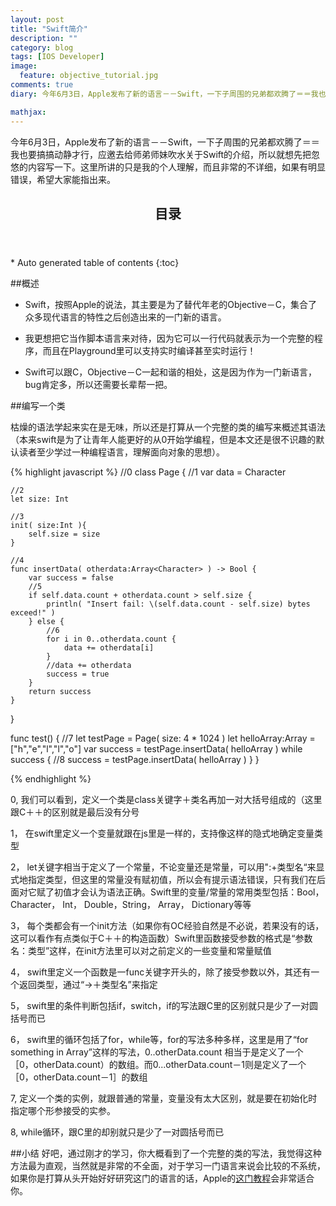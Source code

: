 ```yaml
---
layout: post
title: "Swift简介"
description: ""
category: blog
tags: [IOS Developer]
image: 
  feature: objective_tutorial.jpg
comments: true
diary: 今年6月3日，Apple发布了新的语言－－Swift，一下子周围的兄弟都欢腾了＝＝我也要搞搞动静才行，应邀去给师弟师妹吹水关于Swift的介绍，所以就想先把忽悠的内容写一下。这里所讲的只是我的个人理解，而且非常的不详细，如果有明显错误，希望大家能指出来。

mathjax: 
---
```

今年6月3日，Apple发布了新的语言－－Swift，一下子周围的兄弟都欢腾了＝＝我也要搞搞动静才行，应邀去给师弟师妹吹水关于Swift的介绍，所以就想先把忽悠的内容写一下。这里所讲的只是我的个人理解，而且非常的不详细，如果有明显错误，希望大家能指出来。

<section>
  <header>
    <h2>目录</h2>
  </header>
<div id="drawer" markdown="1">
*  Auto generated table of contents
{:toc}
</div>
</section>

##概述

- Swift，按照Apple的说法，其主要是为了替代年老的Objective－C，集合了众多现代语言的特性之后创造出来的一门新的语言。

- 我更想把它当作脚本语言来对待，因为它可以一行代码就表示为一个完整的程序，而且在Playground里可以支持实时编译甚至实时运行！

- Swift可以跟C，Objective－C一起和谐的相处，这是因为作为一门新语言，bug肯定多，所以还需要长辈帮一把。

##编写一个类

枯燥的语法学起来实在是无味，所以还是打算从一个完整的类的编写来概述其语法（本来swift是为了让青年人能更好的从0开始学编程，但是本文还是很不识趣的默认读者至少学过一种编程语言，理解面向对象的思想）。

{% highlight javascript %}
//0
class Page {
    //1
    var data = Character[]()
    
    //2
    let size: Int
    
    //3
    init( size:Int ){
        self.size = size
    }
    
    //4
    func insertData( otherdata:Array<Character> ) -> Bool {
        var success = false
        //5
        if self.data.count + otherdata.count > self.size {
            println( "Insert fail: \(self.data.count - self.size) bytes exceed!" )
        } else {
            //6
            for i in 0..otherdata.count {
                data += otherdata[i]
            }
            //data += otherdata
            success = true
        }
        return success
    }
    
}

func test() {
    //7
    let testPage = Page( size: 4 * 1024 )
    let helloArray:Array<Character> = ["h","e","l","l","o"]
    var success = testPage.insertData( helloArray )
    while success { //8
        success = testPage.insertData( helloArray )
    }
}

{% endhighlight %}

0, 我们可以看到，定义一个类是class关键字＋类名再加一对大括号组成的（这里跟C＋＋的区别就是最后没有分号

1， 在swift里定义一个变量就跟在js里是一样的，支持像这样的隐式地确定变量类型

2， let关键字相当于定义了一个常量，不论变量还是常量，可以用":+类型名“来显式地指定类型，但这里的常量没有赋初值，所以会有提示语法错误，只有我们在后面对它赋了初值才会认为语法正确。Swift里的变量/常量的常用类型包括：Bool，Character， Int， Double，String， Array， Dictionary等等 

3， 每个类都会有一个init方法（如果你有OC经验自然是不必说，若果没有的话，这可以看作有点类似于C＋＋的构造函数）Swift里函数接受参数的格式是“参数名：类型”这样，在init方法里可以对之前定义的一些变量和常量赋值

4， swift里定义一个函数是一func关键字开头的，除了接受参数以外，其还有一个返回类型，通过“->＋类型名”来指定

5， swift里的条件判断包括if，switch，if的写法跟C里的区别就只是少了一对圆括号而已

6， swift里的循环包括了for，while等，for的写法多种多样，这里是用了“for something in Array”这样的写法，0..otherData.count 相当于是定义了一个［0，otherData.count）的数组。而0...otherData.count－1则是定义了一个［0，otherData.count－1］的数组

7,  定义一个类的实例，就跟普通的常量，变量没有太大区别，就是要在初始化时指定哪个形参接受的实参。

8,  while循环，跟C里的却别就只是少了一对圆括号而已

##小结
好吧，通过刚才的学习，你大概看到了一个完整的类的写法，我觉得这种方法最为直观，当然就是非常的不全面，对于学习一门语言来说会比较的不系统，如果你是打算从头开始好好研究这门的语言的话，Apple的[这门教程](https://itunes.apple.com/us/book/swift-programming-language/id881256329?mt=11&uo=8&at=11ld4k&uo=8&at=11ld4k&uo=8&at=11ld4k)会非常适合你。